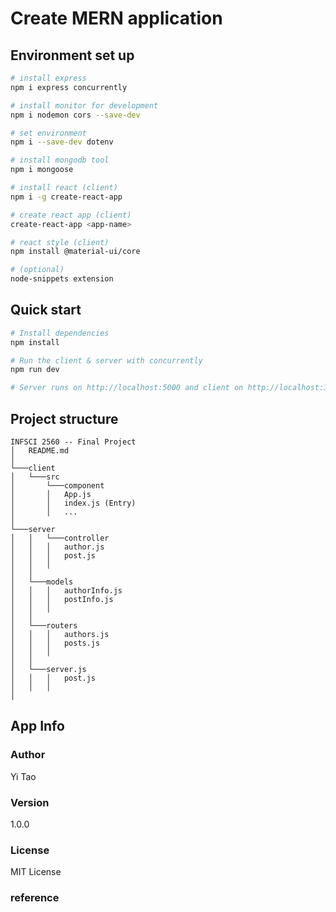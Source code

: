 # Create MERN application 

## Environment set up
``` bash
# install express
npm i express concurrently

# install monitor for development
npm i nodemon cors --save-dev

# set environment
npm i --save-dev dotenv

# install mongodb tool
npm i mongoose

# install react (client)
npm i -g create-react-app

# create react app (client)
create-react-app <app-name>

# react style (client)
npm install @material-ui/core

# (optional) 
node-snippets extension
```

## Quick start
```bash
# Install dependencies
npm install

# Run the client & server with concurrently
npm run dev

# Server runs on http://localhost:5000 and client on http://localhost:3000
```

## Project structure
```
INFSCI 2560 -- Final Project
│   README.md    
│
└───client
│   └───src
│       └───component
│       │   App.js
│       │   index.js (Entry)
│       │   ...
│   
└───server
│   │   └───controller
│   │   │   author.js
│   │   │   post.js
│   │   │ 
│   │
│   └───models
│   │   │   authorInfo.js
│   │   │   postInfo.js
│   │   │ 
│   │
│   └───routers
│   │   │   authors.js
│   │   │   posts.js
│   │   │ 
│   │
│   └───server.js
│   │   │   post.js
│   │   │ 
│

```


## App Info

### Author

Yi Tao

### Version

1.0.0

### License

MIT License

### reference

[Remix from]: https://glitch.com/~starter-cra-and-express
[create-react-app]: https://create-react-app.dev
[Express]: https://expressjs.com/
[`http-proxy-middleware`]: https://github.com/chimurai/http-proxy-middleware